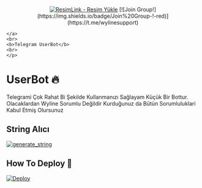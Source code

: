 <p align="center">
    <a href="https://github.com/iibrahimwt13/WylineTGBot">
        <a href="https://resimlink.com/63d" title="ResimLink - Resim Yükle"><img src="https://r.resimlink.com/63d.jpg" title="ResimLink - Resim Yükle" alt="ResimLink - Resim Yükle"></a>
[![Join Group!](https://img.shields.io/badge/Join%20Group-!-red)](https://t.me/wylinesupport)

    </a>
    <br>
    <b>Telegram UserBot</b>
    <br>
    </p>

# UserBot 🔥

Telegrami Çok Rahat Bi Şekilde Kullanmanızı Sağlayam Küçük Bir Bottur.
Olacaklardan Wyline Sorumlu Değildir Kurduğunuz da Bütün Sorumluluklari Kabul Etmiş Olursunuz


## String Alıcı
 <a href="https://repl.it/@iibrahimwt13/StringAl-c-#main.py"><img src="https://img.shields.io/badge/run-string__session.py-blue?style=for-the-badge&logo=repl.it" alt="generate_string" /></a>

## How To Deploy 👷  
  [![Deploy](https://www.herokucdn.com/deploy/button.svg)](https://heroku.com/deploy?template=https://github.com/iibrahimwt13/WylineTGBot)
